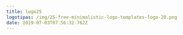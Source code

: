 ```yaml
---
title: logo25
logotipas: /img/25-free-minimalistic-logo-templates-logo-20.png
date: 2019-07-03T07:56:32.762Z
---
```

